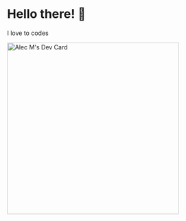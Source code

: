 # Hello there! 👋
 I love to codes
 
 <a href="https://app.daily.dev/HeavenlyEntity"><img src="https://api.daily.dev/devcards/8b3348f8ac664854ba35d45e434830a7.png?r=0tt" width="400" alt="Alec M's Dev Card"/></a>
